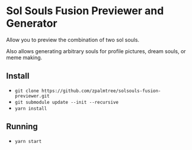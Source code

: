 # Sol Souls Fusion Previewer and Generator

Allow you to preview the combination of two sol souls.

Also allows generating arbitrary souls for profile pictures, dream souls, or meme making.

## Install
* `git clone https://github.com/zpalmtree/solsouls-fusion-previewer.git`
* `git submodule update --init --recursive`
* `yarn install`

## Running

* `yarn start`
